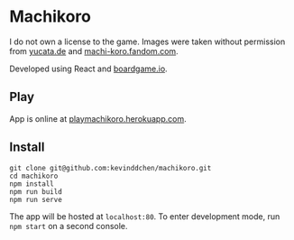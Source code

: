 # Machikoro

I do not own a license to the game.
Images were taken without permission from <a href="https://www.yucata.de/en">yucata.de</a> and <a href="https://machi-koro.fandom.com/">machi-koro.fandom.com</a>.

Developed using React and <a href="https://boardgame.io/">boardgame.io</a>.

## Play

App is online at <a href="http://playmachikoro.herokuapp.com/">playmachikoro.herokuapp.com</a>.

## Install

```
git clone git@github.com:kevinddchen/machikoro.git
cd machikoro
npm install
npm run build
npm run serve
```

The app will be hosted at `localhost:80`.
To enter development mode, run `npm start` on a second console.
